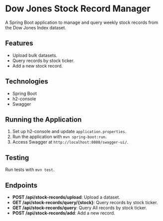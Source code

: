 # Dow Jones Stock Record Manager

A Spring Boot application to manage and query weekly stock records from the Dow Jones Index dataset.

## Features
- Upload bulk datasets.
- Query records by stock ticker.
- Add a new stock record.

## Technologies
- Spring Boot
- h2-console
- Swagger

## Running the Application
1. Set up h2-console and update `application.properties`.
2. Run the application with `mvn spring-boot:run`.
3. Access Swagger at `http://localhost:8080/swagger-ui/`.

## Testing
Run tests with `mvn test`.

## Endpoints
- **POST /api/stock-records/upload**: Upload a dataset.
- **GET /api/stock-records/query/{stock}**: Query records by stock ticker.
- **GET /api/stock-records/query**: Query All records by stock ticker.
- **POST /api/stock-records/add**: Add a new record.